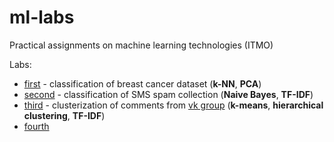 # ml-labs
Practical assignments on machine learning technologies (ITMO)

Labs:
* [first](https://github.com/badzhafarov/ml-labs/blob/master/lab1.ipynb) - classification of breast cancer dataset (**k-NN**, **PCA**) 
* [second](https://github.com/badzhafarov/ml-labs/blob/master/lab2.ipynb) - classification of SMS spam collection (**Naive Bayes**, **TF-IDF**)
* [third](https://github.com/badzhafarov/ml-labs/blob/master/lab3.ipynb) - clusterization of comments from [vk group](https://vk.com/spb_today) (**k-means**, **hierarchical clustering**, **TF-IDF**)
* [fourth](https://github.com/badzhafarov/ml-labs/blob/master/lab4.ipynb)
